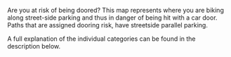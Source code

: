 Are you at risk of being doored?
This map represents where you are biking along street-side parking and thus in danger of being hit with a car door. Paths that are assigned dooring risk, have streetside parallel parking.

A full explanation of the individual categories can be found in the description below.
